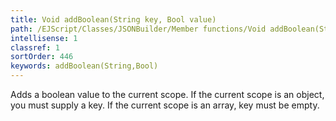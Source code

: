 ```yaml
---
title: Void addBoolean(String key, Bool value)
path: /EJScript/Classes/JSONBuilder/Member functions/Void addBoolean(String key, Bool value)
intellisense: 1
classref: 1
sortOrder: 446
keywords: addBoolean(String,Bool)
---
```


Adds a boolean value to the current scope. If the current scope is an object, you must supply a key. If the current scope is an array, key must be empty.



